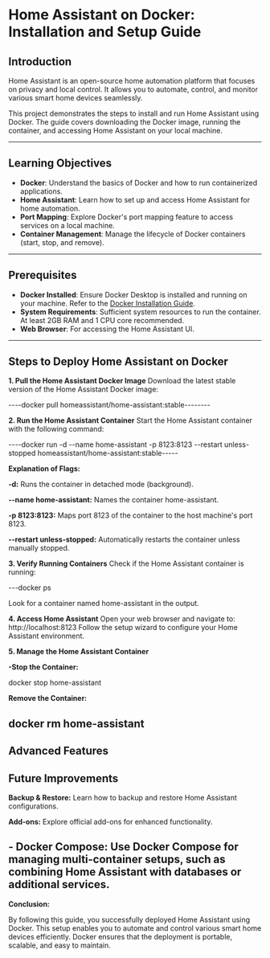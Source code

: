 # Home Assistant on Docker: Installation and Setup Guide

## Introduction
Home Assistant is an open-source home automation platform that focuses on privacy and local control. It allows you to automate, control, and monitor various smart home devices seamlessly.

This project demonstrates the steps to install and run Home Assistant using Docker. The guide covers downloading the Docker image, running the container, and accessing Home Assistant on your local machine.

---

## Learning Objectives
- **Docker**: Understand the basics of Docker and how to run containerized applications.
- **Home Assistant**: Learn how to set up and access Home Assistant for home automation.
- **Port Mapping**: Explore Docker's port mapping feature to access services on a local machine.
- **Container Management**: Manage the lifecycle of Docker containers (start, stop, and remove).

---

## Prerequisites
- **Docker Installed**: Ensure Docker Desktop is installed and running on your machine. Refer to the [Docker Installation Guide](https://docs.docker.com/get-docker/).
- **System Requirements**: Sufficient system resources to run the container. At least 2GB RAM and 1 CPU core recommended.
- **Web Browser**: For accessing the Home Assistant UI.

---

## Steps to Deploy Home Assistant on Docker

**1. Pull the Home Assistant Docker Image**
Download the latest stable version of the Home Assistant Docker image:

----docker pull homeassistant/home-assistant:stable--------

**2. Run the Home Assistant Container**
Start the Home Assistant container with the following command:

----docker run -d --name home-assistant -p 8123:8123 --restart unless-stopped homeassistant/home-assistant:stable-----

**Explanation of Flags:**

**-d:** Runs the container in detached mode (background).

**--name home-assistant:** Names the container home-assistant.

**-p 8123:8123:** Maps port 8123 of the container to the host machine's port 8123.

**--restart unless-stopped:** Automatically restarts the container unless manually stopped.

**3. Verify Running Containers**
Check if the Home Assistant container is running:

---docker ps

Look for a container named home-assistant in the output.

**4. Access Home Assistant**
Open your web browser and navigate to:
http://localhost:8123
Follow the setup wizard to configure your Home Assistant environment.

**5. Manage the Home Assistant Container**

**-Stop the Container:**

docker stop home-assistant

**Remove the Container:**

docker rm home-assistant
-----

**Advanced Features**
------
**Future Improvements**
------

**Backup & Restore:** Learn how to backup and restore Home Assistant configurations.

**Add-ons:** Explore official add-ons for enhanced functionality.

**- Docker Compose:** Use Docker Compose for managing multi-container setups, such as combining Home Assistant with databases or additional services.
-----

**Conclusion:**

By following this guide, you successfully deployed Home Assistant using Docker. This setup enables you to automate and control various smart home devices efficiently. Docker ensures that the deployment is portable, scalable, and easy to maintain.





